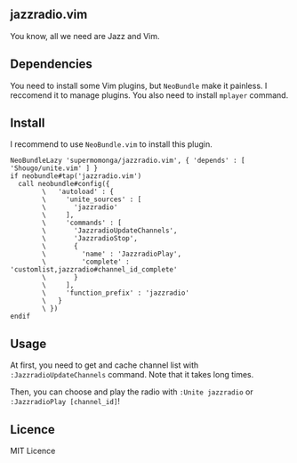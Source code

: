 ## jazzradio.vim

You know, all we need are Jazz and Vim.

## Dependencies

You need to install some Vim plugins, but `NeoBundle` make it painless. I reccomend it to manage plugins.
You also need to install `mplayer` command.


## Install

I recommend to use `NeoBundle.vim` to install this plugin.


```vim
NeoBundleLazy 'supermomonga/jazzradio.vim', { 'depends' : [ 'Shougo/unite.vim' ] }
if neobundle#tap('jazzradio.vim')
  call neobundle#config({
        \   'autoload' : {
        \     'unite_sources' : [
        \       'jazzradio'
        \     ],
        \     'commands' : [
        \       'JazzradioUpdateChannels',
        \       'JazzradioStop',
        \       {
        \         'name' : 'JazzradioPlay',
        \         'complete' : 'customlist,jazzradio#channel_id_complete'
        \       }
        \     ],
        \     'function_prefix' : 'jazzradio'
        \   }
        \ })
endif
```


## Usage

At first, you need to get and cache channel list with `:JazzradioUpdateChannels` command. Note that it takes long times.

Then, you can choose and play the radio with `:Unite jazzradio` or `:JazzradioPlay [channel_id]`!

## Licence

MIT Licence

